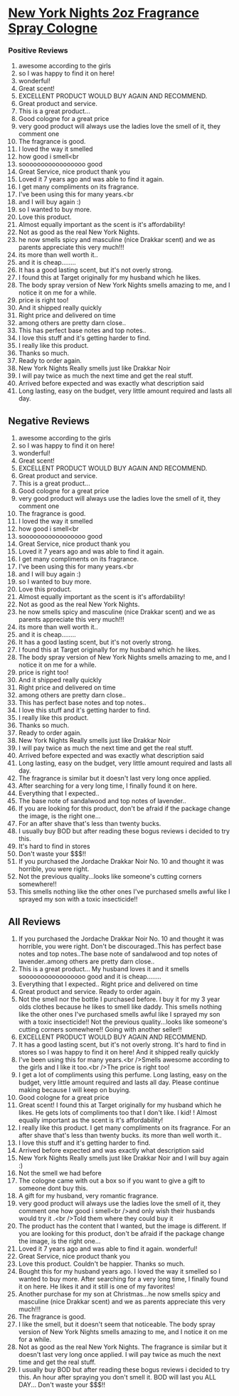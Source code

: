 # [New York Nights 2oz Fragrance Spray Cologne](https://products.checkmycream.com/products/New-York-Nights-2oz-Fragrance-Spray-Cologne.html)

### Positive Reviews

<ol>
      <li>awesome according to the girls</li>
      <li>so I was happy to find it on here!</li>
      <li>wonderful!</li>
      <li>Great scent!</li>
      <li>EXCELLENT PRODUCT WOULD BUY AGAIN AND RECOMMEND.</li>
      <li>Great product and service.  </li>
      <li>This is a great product...</li>
      <li>Good cologne for a great price</li>
      <li>very good product will always use the ladies love the smell of it, they comment one</li>
      <li>The fragrance is good.</li>
      <li>I loved the way it smelled</li>
      <li>how good i smell&lt;br</li>
      <li>sooooooooooooooooo good  </li>
      <li>Great Service, nice product thank you</li>
      <li>Loved it 7 years ago and was able to find it again.</li>
      <li>I get many compliments on its fragrance.</li>
      <li>I&#x27;ve been using this for many years.&lt;br</li>
      <li>and I will buy again :)</li>
      <li>so I wanted to buy more.</li>
      <li>Love this product.  </li>
      <li>Almost equally important as the scent is it&#x27;s affordability!</li>
      <li>Not as good as the real New York Nights.  </li>
      <li>he now smells spicy and masculine (nice Drakkar scent) and we as parents appreciate this very much!!!</li>
      <li>its more than well worth it..</li>
      <li>and it is cheap........</li>
      <li>It has a good lasting scent, but it&#x27;s not overly strong.</li>
      <li>I found this at Target originally for my husband which he likes.</li>
      <li>The body spray version of New York Nights smells amazing to me, and I notice it on me for a while.</li>
      <li>price is right too!</li>
      <li>And it shipped really quickly</li>
      <li>Right price and delivered on time</li>
      <li>among others are pretty darn close..</li>
      <li>This has perfect base notes and top notes..</li>
      <li>I love this stuff and it&#x27;s getting harder to find.</li>
      <li>I really like this product.  </li>
      <li>Thanks so much.</li>
      <li>Ready to order again.</li>
      <li>New York Nights Really smells just like Drakkar Noir</li>
      <li>I will pay twice as much the next time and get the real stuff.</li>
      <li>Arrived before expected and was exactly what description said</li>
      <li>Long lasting, easy on the budget, very little amount required and lasts all day.</li>
</ol>


<h2>Negative Reviews</h2>
<ol>
<li> awesome according to the girls</li>
<li> so I was happy to find it on here!</li>
<li> wonderful!</li>
<li> Great scent!</li>
<li> EXCELLENT PRODUCT WOULD BUY AGAIN AND RECOMMEND.</li>
<li> Great product and service.  </li>
<li> This is a great product...</li>
<li> Good cologne for a great price</li>
<li> very good product will always use the ladies love the smell of it, they comment one</li>
<li> The fragrance is good.</li>
<li> I loved the way it smelled</li>
<li> how good i smell&lt;br</li>
<li> sooooooooooooooooo good  </li>
<li> Great Service, nice product thank you</li>
<li> Loved it 7 years ago and was able to find it again.</li>
<li> I get many compliments on its fragrance.</li>
<li> I&#x27;ve been using this for many years.&lt;br</li>
<li> and I will buy again :)</li>
<li> so I wanted to buy more.</li>
<li> Love this product.  </li>
<li> Almost equally important as the scent is it&#x27;s affordability!</li>
<li> Not as good as the real New York Nights.  </li>
<li> he now smells spicy and masculine (nice Drakkar scent) and we as parents appreciate this very much!!!</li>
<li> its more than well worth it..</li>
<li> and it is cheap........</li>
<li> It has a good lasting scent, but it&#x27;s not overly strong.</li>
<li> I found this at Target originally for my husband which he likes.</li>
<li> The body spray version of New York Nights smells amazing to me, and I notice it on me for a while.</li>
<li> price is right too!</li>
<li> And it shipped really quickly</li>
<li> Right price and delivered on time</li>
<li> among others are pretty darn close..</li>
<li> This has perfect base notes and top notes..</li>
<li> I love this stuff and it&#x27;s getting harder to find.</li>
<li> I really like this product.  </li>
<li> Thanks so much.</li>
<li> Ready to order again.</li>
<li> New York Nights Really smells just like Drakkar Noir</li>
<li> I will pay twice as much the next time and get the real stuff.</li>
<li> Arrived before expected and was exactly what description said</li>
<li> Long lasting, easy on the budget, very little amount required and lasts all day.</li>
<li> The fragrance is similar but it doesn&#x27;t last very long once applied.  </li>
<li> After searching for a very long time, I finally found it on here.</li>
<li> Everything that I expected..</li>
<li> The base note of sandalwood and top notes of lavender..</li>
<li> If you are looking for this product, don&#x27;t be afraid if the package change the image, is the right one...</li>
<li> For an after shave that&#x27;s less than twenty bucks.</li>
<li> I usually buy BOD but after reading these bogus reviews i decided to try this.</li>
<li> It&#x27;s hard to find in stores</li>
<li> Don&#x27;t waste your $$$!!</li>
<li> If you purchased the Jordache Drakkar Noir No. 10 and thought it was horrible, you were right.  </li>
<li> Not the previous quality...looks like someone&#x27;s cutting corners somewhere!!</li>
<li> This smells nothing like the other ones I&#x27;ve purchased smells awful like I sprayed my son with a toxic insecticide!!</li>
</ol>

<h2>All Reviews</h2>

<ol>
    <li> If you purchased the Jordache Drakkar Noir No. 10 and thought it was horrible, you were right.  Don&#x27;t be discouraged..This has perfect base notes and top notes..The base note of sandalwood and top notes of lavender..among others are pretty darn close..</li>
    <li> This is a great product... My husband loves it and it smells  sooooooooooooooooo good  and it is cheap........</li>
    <li> Everything that I expected.. Right price and delivered on time</li>
    <li> Great product and service.  Ready to order again.</li>
    <li> Not the smell nor the bottle I purchased before. I buy it for my 3 year olds clothes because he likes to smell like daddy. This smells nothing like the other ones I&#x27;ve purchased smells awful like I sprayed my son with a toxic insecticide!! Not the previous quality...looks like someone&#x27;s cutting corners somewhere!! Going with another seller!!</li>
    <li> EXCELLENT PRODUCT WOULD BUY AGAIN AND RECOMMEND.</li>
    <li> It has a good lasting scent, but it&#x27;s not overly strong. It&#x27;s hard to find in stores so I was happy to find it on here! And it shipped really quickly</li>
    <li> I&#x27;ve been using this for many years.&lt;br /&gt;Smells awesome according to the girls and I like it too.&lt;br /&gt;The price is right too!</li>
    <li> I get a lot of compliments using this perfume. Long lasting, easy on the budget, very little amount required and lasts all day. Please continue making because I will keep on buying.</li>
    <li> Good cologne for a great price</li>
    <li> Great scent! I found this at Target originally for my husband which he likes. He gets lots of compliments too that I don&#x27;t like. I kid! ! Almost equally important as the scent is it&#x27;s affordability!</li>
    <li> I really like this product.  I get many compliments on its fragrance. For an after shave that&#x27;s less than twenty bucks. its more than well worth it..</li>
    <li> I love this stuff and it&#x27;s getting harder to find.</li>
    <li> Arrived before expected and was exactly what description said</li>
    <li> New York Nights Really smells just like Drakkar Noir and I will buy again :)</li>
    <li> Not the smell we had before</li>
    <li> The cologne came with out a box so if you want to give a gift to someone dont buy this.</li>
    <li> A gift for my husband, very romantic fragrance.</li>
    <li> very good product will always use the ladies love the smell of it, they comment one how good i smell&lt;br /&gt;and only wish their husbands would try it .&lt;br /&gt;Told them where they could buy it</li>
    <li> The product has the content that I wanted, but the image is different. If you are looking for this product, don&#x27;t be afraid if the package change the image, is the right one...</li>
    <li> Loved it 7 years ago and was able to find it again. wonderful!</li>
    <li> Great Service, nice product thank you</li>
    <li> Love this product.  Couldn&#x27;t be happier.  Thanks so much.</li>
    <li> Bought this for my husband years ago. I loved the way it smelled so I wanted to buy more. After searching for a very long time, I finally found it on here. He likes it and it still is one of my favorites!</li>
    <li> Another purchase for my son at Christmas...he now smells spicy and masculine (nice Drakkar scent) and we as parents appreciate this very much!!!</li>
    <li> The fragrance is good.</li>
    <li> I like the smell, but it doesn&#x27;t seem that noticeable. The body spray version of New York Nights smells amazing to me, and I notice it on me for a while.</li>
    <li> Not as good as the real New York Nights.  The fragrance is similar but it doesn&#x27;t last very long once applied.  I will pay twice as much the next time and get the real stuff.</li>
    <li> I usually buy BOD but after reading these bogus reviews i decided to try this. An hour after spraying you don&#x27;t smell it.  BOD will last you ALL DAY...  Don&#x27;t waste your $$$!!</li>
</ol>




